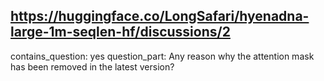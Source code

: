 ## https://huggingface.co/LongSafari/hyenadna-large-1m-seqlen-hf/discussions/2

contains_question: yes
question_part: Any reason why the attention mask has been removed in the latest version?